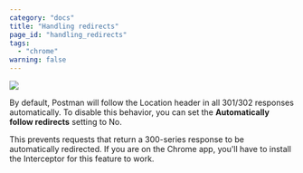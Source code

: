 ```yaml
---
category: "docs"
title: "Handling redirects"
page_id: "handling_redirects"
tags: 
  - "chrome"
warning: false
---
```


[![](https://www.getpostman.com/img/v1/docs/thumbs/29-1.png)][0]

By default, Postman will follow the Location header in all 301/302 responses automatically. To disable this behavior, you can set the **Automatically follow redirects** setting to No.

This prevents requests that return a 300-series response to be automatically redirected. If you are on the Chrome app, you'll have to install the Interceptor for this feature to work.

[0]: https://www.getpostman.com/img/v1/docs/source/29-1.png
